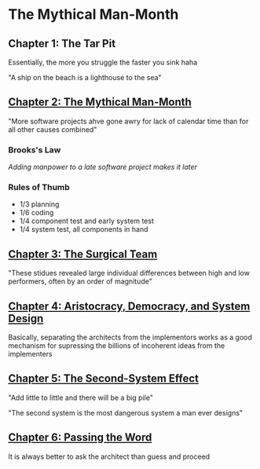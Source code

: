 # The Mythical Man-Month

## Chapter 1: The Tar Pit

Essentially, the more you struggle the faster you sink haha

"A ship on the beach is a lighthouse to the sea"

## [Chapter 2: The Mythical Man-Month](./CHAPTER_2.md)

"More software projects ahve gone awry for lack of calendar time than for all other causes combined"

### Brooks's Law

*Adding manpower to a late software project makes it later*

### Rules of Thumb

* 1/3 planning
* 1/6 coding
* 1/4 component test and early system test
* 1/4 system test, all components in hand

## [Chapter 3: The Surgical Team](./CHAPTER_3.md)

"These stidues revealed large individual differences between high and low performers, often by an order of magnitude"

## [Chapter 4: Aristocracy, Democracy, and System Design](./CHAPTER_4.md)

Basically, separating the architects from the implementors works as a good mechanism for supressing the billions of incoherent ideas from the implementers

## [Chapter 5: The Second-System Effect](./CHAPTER_5.md)

"Add little to little and there will be a big pile"

"The second system is the most dangerous system a man ever designs"

## [Chapter 6: Passing the Word](./CHAPTER_6.md)

It is always better to ask the architect than guess and proceed
